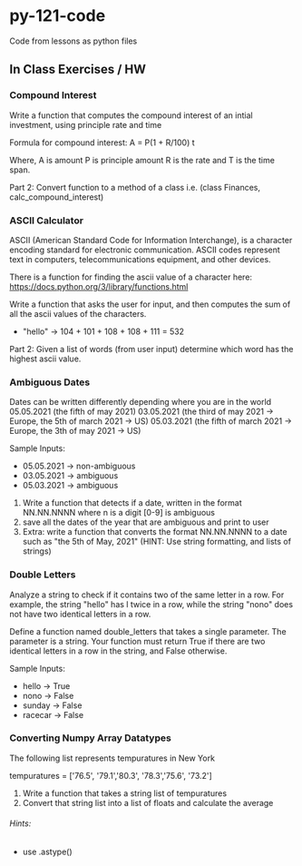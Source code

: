 # py-121-code
Code from lessons as python files 


## In Class Exercises / HW 

### Compound Interest

Write a function that computes the compound interest of an intial investment, using principle rate and time  

Formula for compound interest:
A = P(1 + R/100) t 

Where, 
A is amount 
P is principle amount 
R is the rate and 
T is the time span.


Part 2:
Convert function to a method of a class i.e. (class Finances, calc_compound_interest)


### ASCII Calculator 
ASCII (American Standard Code for Information Interchange), is a character encoding standard for electronic communication. ASCII codes represent text in computers, telecommunications equipment, and other devices.

There is a function for finding the ascii value of a character here:
https://docs.python.org/3/library/functions.html

Write a function that asks the user for input, and then computes the sum of all the ascii values of the characters. 

- "hello" -> 104 + 101 + 108 + 108 + 111 = 532 


Part 2:
Given a list of words (from user input) determine which word has the highest ascii value.  



### Ambiguous Dates
Dates can be written differently depending where you are in the world
05.05.2021 (the fifth of may 2021)
03.05.2021 (the third of may 2021 -> Europe, the 5th of march 2021 -> US)
05.03.2021 (the fifth of march 2021 -> Europe, the 3th of may 2021 -> US)


Sample Inputs:
- 05.05.2021 -> non-ambiguous
- 03.05.2021 -> ambiguous
- 05.03.2021 -> ambiguous 


1) Write a function that detects if a date, written in the format NN.NN.NNNN where n is a digit [0-9] is ambiguous 
2) save all the dates of the year that are ambiguous and print to user   
3) Extra: write a function that converts the format NN.NN.NNNN to a date such as "the 5th of May, 2021" (HINT: Use string formatting, and lists of strings) 

### Double Letters
Analyze a string to check if it contains two of the same letter in a row. For example, the string "hello" has l twice in a row, while the string "nono" does not have two identical letters in a row.

Define a function named double_letters that takes a single parameter. The parameter is a string. Your function must return True if there are two identical letters in a row in the string, and False otherwise.

Sample Inputs:
- hello -> True
- nono ->  False 
- sunday -> False
- racecar -> False

### Converting Numpy Array Datatypes
The following list represents tempuratures in New York 

tempuratures = ['76.5', '79.1','80.3', '78.3','75.6', '73.2']

1. Write a function that takes a string list of tempuratures 
2. Convert that string list into a list of floats and calculate the average

###### Hints:
- use .astype()

 
